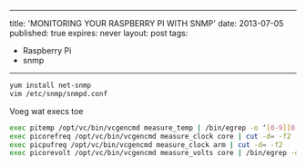 ---
title: 'MONITORING YOUR RASPBERRY PI WITH SNMP'
date: 2013-07-05
published: true
expires: never
layout: post
tags:
 - Raspberry Pi
 - snmp
 ---
 
```bash
yum install net-snmp
vim /etc/snmp/snmpd.conf
```
Voeg wat execs toe
```bash
exec pitemp /opt/vc/bin/vcgencmd measure_temp | /bin/egrep -o ‘[0-9][0-9]\.[0-9]’
exec picorefreq /opt/vc/bin/vcgencmd measure_clock core | cut -d= -f2
exec picpufreq /opt/vc/bin/vcgencmd measure_clock arm | cut -d= -f2
exec picorevolt /opt/vc/bin/vcgencmd measure_volts core | /bin/egrep -o ‘[0-9]*\.[0-9]*’
```
